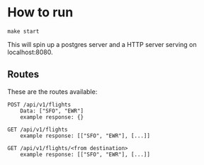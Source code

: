 # How to run

`make start`

This will spin up a postgres server and a HTTP server serving on localhost:8080.

## Routes

These are the routes available:

```
POST /api/v1/flights
    Data: ["SFO", "EWR"]
    example response: {}

GET /api/v1/flights
    example response: [["SFO", "EWR"], [...]]

GET /api/v1/flights/<from destination>
    example response: [["SFO", "EWR"], [...]]
```
